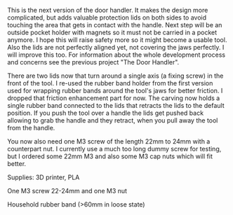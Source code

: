 This is the next version of the door handler. It makes the design more complicated, but adds valuable protection lids on both sides to avoid touching the area that gets in contact with the handle. Next step will be an outside pocket holder with magnets so it must not be carried in a pocket anymore. I hope this will raise safety more so it might become a usable tool. Also the lids are not perfectly aligned yet, not covering the jaws perfectly. I will improve this too. For information about the whole development process and concerns see the previous project "The Door Handler".

There are two lids now that turn around a single axis (a fixing screw) in the front of the tool. I re-used the rubber band holder from the first version used for wrapping rubber bands around the tool's jaws for better friction. I dropped that friction enhancement part for now. The carving now holds a single rubber band connected to the lids that retracts the lids to the default position. If you push the tool over a handle the lids get pushed back allowing to grab the handle and they retract, when you pull away the tool from the handle.

You now also need one M3 screw of the length 22mm to 24mm with a counterpart nut. I currently use a much too long dummy screw for testing, but I ordered some 22mm M3 and also some M3 cap nuts which will fit better.

Supplies:
3D printer, PLA

One M3 screw 22-24mm and one M3 nut

Household rubber band (>60mm in loose state)
